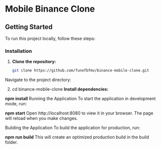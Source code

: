 # Mobile Binance Clone

## Getting Started

To run this project locally, follow these steps:

### Installation

1. **Clone the repository:**

   ```sh
   git clone https://github.com/funofbfmv/binance-mobile-clone.git
Navigate to the project directory:

2. cd binance-mobile-clone
**Install dependencies:**

**npm install**
Running the Application
To start the application in development mode, run:

**npm start**
Open http://localhost:8080 to view it in your browser. The page will reload when you make changes.

Building the Application
To build the application for production, run:

**npm run build**
This will create an optimized production build in the build folder.
